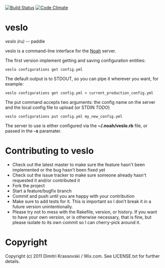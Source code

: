 [![Build Status](https://travis-ci.org/wix/veslo.png?branch=master)](https://travis-ci.org/wix/veslo)
[![Code Climate](https://codeclimate.com/github/wix/veslo.png)](https://codeclimate.com/github/wix/veslo)

# veslo

_veslo (ru)_ -- paddle

veslo is a command-line interface for the [Noah](https://github.com/lusis/Noah) server.

The first version implement getting and saving configuration entities:

    veslo configurations get config.yml

The default output is to STDOUT, so you can pipe it wherever you want, for example:

    veslo configurations get config.yml > current_production_config.yml

The put command accepts two arguments: the config name on the server and the local config file to upload (or STDIN _TODO_)

    veslo configurations put config.yml my_new_config.yml

The server to use is either configured via the **~/.noah/veslo.rb** file, or passed in the **-s** paramater.

# Contributing to veslo
 
* Check out the latest master to make sure the feature hasn't been implemented or the bug hasn't been fixed yet
* Check out the issue tracker to make sure someone already hasn't requested it and/or contributed it
* Fork the project
* Start a feature/bugfix branch
* Commit and push until you are happy with your contribution
* Make sure to add tests for it. This is important so I don't break it in a future version unintentionally.
* Please try not to mess with the Rakefile, version, or history. If you want to have your own version, or is otherwise necessary, that is fine, but please isolate to its own commit so I can cherry-pick around it.

# Copyright

Copyright (c) 2011 Dimitri Krassovski / Wix.com. See LICENSE.txt for
further details.

